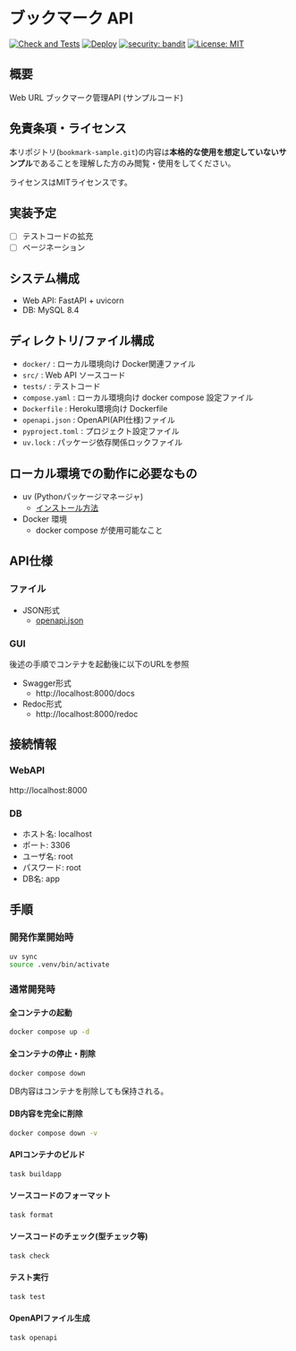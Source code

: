 # ブックマーク API

[![Check and Tests](https://github.com/kyohx/bookmark-sample/actions/workflows/ci.yml/badge.svg?branch=main)](https://github.com/kyohx/bookmark-sample/actions/workflows/ci.yml)
[![Deploy](https://github.com/kyohx/bookmark-sample/actions/workflows/deploy.yml/badge.svg)](https://github.com/kyohx/bookmark-sample/actions/workflows/deploy.yml)
[![security: bandit](https://img.shields.io/badge/security-bandit-yellow.svg)](https://github.com/PyCQA/bandit)
[![License: MIT](https://img.shields.io/badge/License-MIT-brightgreen.svg)](https://opensource.org/licenses/MIT)

## 概要

Web URL ブックマーク管理API (サンプルコード)

## 免責条項・ライセンス

本リポジトリ(`bookmark-sample.git`)の内容は**本格的な使用を想定していないサンプル**であることを理解した方のみ閲覧・使用をしてください。

ライセンスはMITライセンスです。

## 実装予定

- [ ] テストコードの拡充
- [ ] ページネーション

## システム構成

- Web API: FastAPI + uvicorn
- DB: MySQL 8.4

## ディレクトリ/ファイル構成

- `docker/` : ローカル環境向け Docker関連ファイル
- `src/` : Web API ソースコード
- `tests/` : テストコード
- `compose.yaml` : ローカル環境向け docker compose 設定ファイル
- `Dockerfile` : Heroku環境向け Dockerfile
- `openapi.json` : OpenAPI(API仕様)ファイル
- `pyproject.toml` : プロジェクト設定ファイル
- `uv.lock` : パッケージ依存関係ロックファイル

## ローカル環境での動作に必要なもの

- uv (Pythonパッケージマネージャ)
  - [インストール方法](https://docs.astral.sh/uv/getting-started/installation/)
- Docker 環境
  - docker compose が使用可能なこと

## API仕様

### ファイル

- JSON形式
  - [openapi.json](https://github.com/kyohx/bookmark-sample/blob/main/openapi.json)

### GUI

後述の手順でコンテナを起動後に以下のURLを参照

- Swagger形式
  - http://localhost:8000/docs
- Redoc形式
  - http://localhost:8000/redoc

## 接続情報

### WebAPI

http://localhost:8000

### DB

- ホスト名: localhost
- ポート: 3306
- ユーザ名: root
- パスワード: root
- DB名: app

## 手順

### 開発作業開始時

```bash
uv sync
source .venv/bin/activate
```

### 通常開発時

#### 全コンテナの起動

```bash
docker compose up -d
```

#### 全コンテナの停止・削除

```bash
docker compose down
```

DB内容はコンテナを削除しても保持される。


#### DB内容を完全に削除

```bash
docker compose down -v
```

#### APIコンテナのビルド

```bash
task buildapp
```

#### ソースコードのフォーマット

```bash
task format
```

#### ソースコードのチェック(型チェック等)

```bash
task check
```

#### テスト実行

```bash
task test
```

#### OpenAPIファイル生成

```bash
task openapi
```
